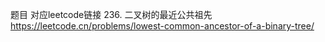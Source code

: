 题目                           对应leetcode链接
236. 二叉树的最近公共祖先         https://leetcode.cn/problems/lowest-common-ancestor-of-a-binary-tree/
